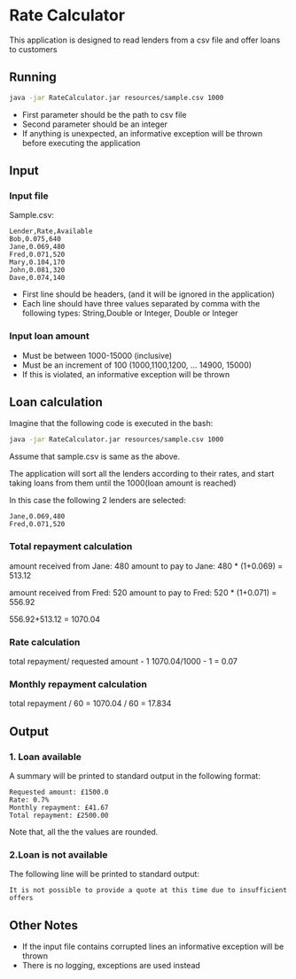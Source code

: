 # Rate Calculator

This application is designed to read lenders from a csv file and offer loans to customers

## Running

```bash
java -jar RateCalculator.jar resources/sample.csv 1000
```

- First parameter should be the path to csv file
- Second parameter should be an integer
- If anything is unexpected, an informative exception will be thrown before executing the application

## Input

### Input file

Sample.csv:

```text
Lender,Rate,Available
Bob,0.075,640
Jane,0.069,480
Fred,0.071,520
Mary,0.104,170
John,0.081,320
Dave,0.074,140
```

- First line should be headers, (and it will be ignored in the application)
- Each line should have three values separated by comma with the following types: String,Double or Integer, Double or Integer

### Input loan amount
- Must be between 1000-15000 (inclusive)
- Must be an increment of 100 (1000,1100,1200, ... 14900, 15000)
- If this is violated, an informative exception will be thrown
 
## Loan calculation

Imagine that the following code is executed in the bash:

```bash
java -jar RateCalculator.jar resources/sample.csv 1000
```

Assume that sample.csv is same as the above.

The application will sort all the lenders according to their rates, and start taking loans from them until the 1000(loan amount is reached)

In this case the following 2 lenders are selected:

```text
Jane,0.069,480
Fred,0.071,520
```

### Total repayment calculation
amount received from Jane: 480
amount to pay to Jane: 480 * (1+0.069) = 513.12

amount received from Fred: 520
amount to pay to Fred: 520 * (1+0.071) = 556.92

556.92+513.12 = 1070.04

### Rate calculation

total repayment/ requested amount - 1
1070.04/1000 - 1 = 0.07

### Monthly repayment calculation
total repayment / 60
= 1070.04 / 60 
= 17.834

## Output

### 1. Loan available

A summary will be printed to standard output in the following format:
```text
Requested amount: £1500.0
Rate: 0.7%
Monthly repayment: £41.67
Total repayment: £2500.00
```

Note that, all the the values are rounded.

### 2.Loan is not available

The following line will be printed to standard output:
```text
It is not possible to provide a quote at this time due to insufficient offers
```

## Other Notes
- If the input file contains corrupted lines an informative exception will be thrown
- There is no logging, exceptions are used instead





